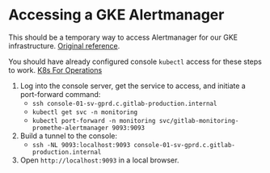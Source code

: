 # Accessing a GKE Alertmanager

This should be a temporary way to access Alertmanager for our GKE
infrastructure.
[Original reference](https://gitlab.com/gitlab-com/gl-infra/delivery/-/issues/733#note_306622484).

You should have already configured console `kubectl` access for these steps
to work. [K8s For Operations](../uncategorized/k8s-operations.md)

1. Log into the console server, get the service to access, and initiate a
   port-forward command:
   * `ssh console-01-sv-gprd.c.gitlab-production.internal`
   * `kubectl get svc -n monitoring`
   * `kubectl port-forward -n monitoring svc/gitlab-monitoring-promethe-alertmanager 9093:9093`
2. Build a tunnel to the console:
   * `ssh -NL 9093:localhost:9093 console-01-sv-gprd.c.gitlab-production.internal`
3. Open `http://localhost:9093` in a local browser.
